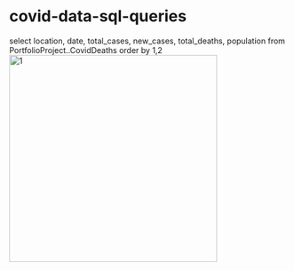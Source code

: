 # covid-data-sql-queries
select location, date, total_cases, new_cases, total_deaths, population
from PortfolioProject..CovidDeaths
order by 1,2
<img width="374" alt="1" src="https://user-images.githubusercontent.com/72824546/125525184-6b178991-e2c8-4762-8fec-82a510accc90.png">
